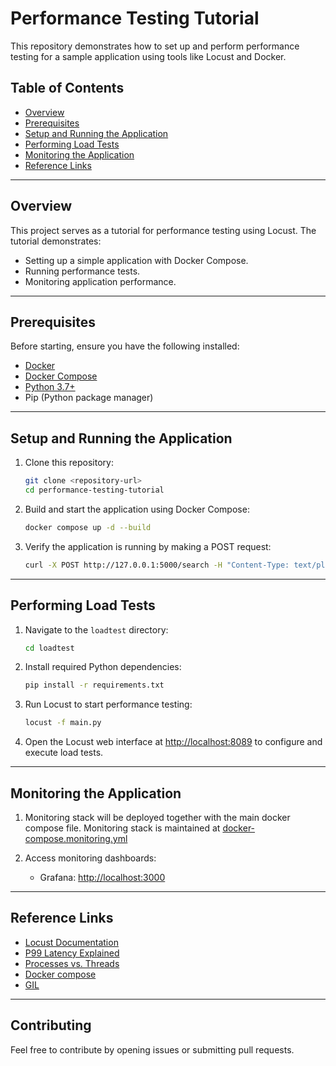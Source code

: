 # Performance Testing Tutorial

This repository demonstrates how to set up and perform performance testing for a sample application using tools like Locust and Docker.

## Table of Contents
- [Overview](#overview)
- [Prerequisites](#prerequisites)
- [Setup and Running the Application](#setup-and-running-the-application)
- [Performing Load Tests](#performing-load-tests)
- [Monitoring the Application](#monitoring-the-application)
- [Reference Links](#reference-links)

---

## Overview

This project serves as a tutorial for performance testing using Locust. The tutorial demonstrates:
- Setting up a simple application with Docker Compose.
- Running performance tests.
- Monitoring application performance.

---

## Prerequisites

Before starting, ensure you have the following installed:
- [Docker](https://www.docker.com/)
- [Docker Compose](https://docs.docker.com/compose/)
- [Python 3.7+](https://www.python.org/)
- Pip (Python package manager)

---

## Setup and Running the Application

1. Clone this repository:
   ```bash
   git clone <repository-url>
   cd performance-testing-tutorial
   ```

2. Build and start the application using Docker Compose:
   ```bash
   docker compose up -d --build
   ```

3. Verify the application is running by making a POST request:
   ```bash
   curl -X POST http://127.0.0.1:5000/search -H "Content-Type: text/plain" -d 'sample_query'
   ```

---

## Performing Load Tests

1. Navigate to the `loadtest` directory:
   ```bash
   cd loadtest
   ```

2. Install required Python dependencies:
   ```bash
   pip install -r requirements.txt
   ```

3. Run Locust to start performance testing:
   ```bash
   locust -f main.py
   ```

4. Open the Locust web interface at [http://localhost:8089](http://localhost:8089) to configure and execute load tests.

---

## Monitoring the Application

1. Monitoring stack will be deployed together with the main docker compose file. Monitoring stack is maintained at [docker-compose.monitoring.yml](./docker-compose.monitoring.yml)

2. Access monitoring dashboards:
   - Grafana: [http://localhost:3000](http://localhost:3000)

---

## Reference Links

- [Locust Documentation](https://docs.locust.io/en/stable/)
- [P99 Latency Explained](https://www.baeldung.com/cs/whats-the-p99-latency)
- [Processes vs. Threads](https://www.baeldung.com/linux/process-vs-thread)
- [Docker compose](https://docs.docker.com/reference/compose-file/services/#simple-example)
- [GIL](https://realpython.com/python-gil/)

---

## Contributing

Feel free to contribute by opening issues or submitting pull requests.
